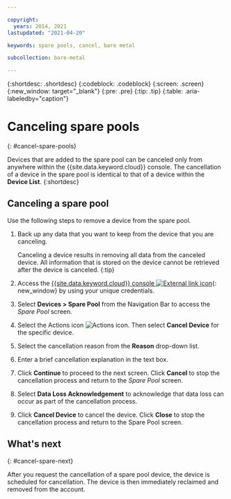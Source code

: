 ```yaml
---

copyright:
  years: 2014, 2021
lastupdated: "2021-04-20"

keywords: spare pools, cancel, bare metal

subcollection: bare-metal

---
```


{:shortdesc: .shortdesc}
{:codeblock: .codeblock}
{:screen: .screen}
{:new_window: target="_blank"}
{:pre: .pre}
{:tip: .tip}
{:table: .aria-labeledby="caption"}


# Canceling spare pools
{: #cancel-spare-pools}

Devices that are added to the spare pool can be canceled only from anywhere within the {{site.data.keyword.cloud}} console. The cancellation of a device in the spare pool is identical to that of a device within the **Device List**. 
{:shortdesc}

## Canceling a spare pool

Use the following steps to remove a device from the spare pool.
1. Back up any data that you want to keep from the device that you are canceling.

      Canceling a device results in removing all data from the canceled device. All information that is stored on the device cannot be retrieved after the device is canceled.
   {:tip}

2. Access the [{{site.data.keyword.cloud}} console ![External link icon](../icons/launch-glyph.svg "External link icon")](https://cloud.ibm.com/){: new_window} by using your unique credentials.
3. Select **Devices > Spare Pool** from the Navigation Bar to access the *Spare Pool* screen.
4. Select the Actions icon ![Actions icon](../icons/action-menu-icon.svg). Then select **Cancel Device** for the specific device.
5. Select the cancellation reason from the **Reason** drop-down list.
6. Enter a brief cancellation explanation in the text box.
7. Click **Continue** to proceed to the next screen. Click **Cancel** to stop the cancellation process and return to the *Spare Pool* screen.
8. Select **Data Loss Acknowledgement** to acknowledge that data loss can occur as part of the cancellation process.
9. Click **Cancel Device** to cancel the device. Click **Close** to stop the cancellation process and return to the Spare Pool screen.

## What's next
{: #cancel-spare-next}

After you request the cancellation of a spare pool device, the device is scheduled for cancellation. The device is then immediately reclaimed and removed from the account.
